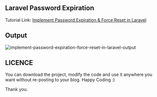## Laravel Password Expiration
Tutorial Link: [Implement Password Expiration & Force Reset in Laravel](https://www.mynotepaper.com/implement-password-expiration-and-force-reset-in-laravel)

## Output
![implement-password-expiration-force-reset-in-laravel-output](https://user-images.githubusercontent.com/13184472/84345788-1b6e9280-abd0-11ea-8df7-bf7e3fa3cffe.png)

## LICENCE
You can download the project, modify the code and use it anywhere you want without re-posting to your blog. Happy Coding :)

Thank you.